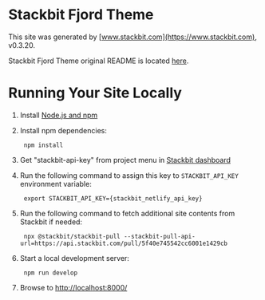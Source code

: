 # Stackbit Fjord Theme

This site was generated by [www.stackbit.com](https://www.stackbit.com), v0.3.20.

Stackbit Fjord Theme original README is located [here](./README.theme.md).

# Running Your Site Locally

1. Install [Node.js and npm](https://nodejs.org/en/)

1. Install npm dependencies:

        npm install

1. Get "stackbit-api-key" from project menu in [Stackbit dashboard](https://app.stackbit.com/dashboard)

1. Run the following command to assign this key to `STACKBIT_API_KEY` environment variable:

        export STACKBIT_API_KEY={stackbit_netlify_api_key}

1. Run the following command to fetch additional site contents from Stackbit if needed:

        npx @stackbit/stackbit-pull --stackbit-pull-api-url=https://api.stackbit.com/pull/5f40e745542cc6001e1429cb

1. Start a local development server:

        npm run develop

1. Browse to [http://localhost:8000/](http://localhost:8000/)
